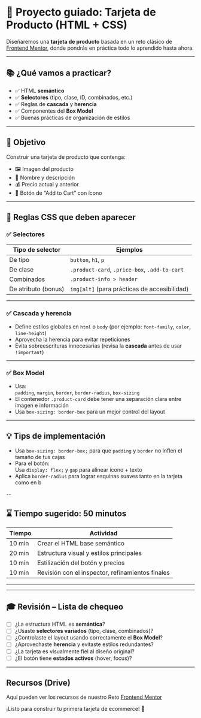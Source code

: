 # 🧪 Proyecto guiado: Tarjeta de Producto (HTML + CSS)

Diseñaremos una **tarjeta de producto** basada en un reto clásico de [Frontend Mentor](https://www.frontendmentor.io/challenges/product-preview-card-component-GO7UmttRfa), donde pondrás en práctica todo lo aprendido hasta ahora.

---

## 📚 ¿Qué vamos a practicar?

- ✅ HTML **semántico**
- ✅ **Selectores** (tipo, clase, ID, combinados, etc.)
- ✅ Reglas de **cascada** y **herencia**
- ✅ Componentes del **Box Model**
- ✅ Buenas prácticas de organización de estilos

---

## 🎯 Objetivo

Construir una tarjeta de producto que contenga:

- 🖼️ Imagen del producto
- 🧾 Nombre y descripción
- 💰 Precio actual y anterior
- 🛒 Botón de “Add to Cart” con ícono

---

## 🎨 Reglas CSS que deben aparecer

### ✅ Selectores

| Tipo de selector    | Ejemplos                                      |
| ------------------- | --------------------------------------------- |
| De tipo             | `button`, `h1`, `p`                           |
| De clase            | `.product-card`, `.price-box`, `.add-to-cart` |
| Combinados          | `.product-info > header`                      |
| De atributo (bonus) | `img[alt]` (para prácticas de accesibilidad)  |

---

### ✅ Cascada y herencia

- Define estilos globales en `html` o `body` (por ejemplo: `font-family`, `color`, `line-height`)
- Aprovecha la herencia para evitar repeticiones
- Evita sobreescrituras innecesarias (revisa la **cascada** antes de usar `!important`)

---

### ✅ Box Model

- Usa:  
  `padding`, `margin`, `border`, `border-radius`, `box-sizing`
- El contenedor `.product-card` debe tener una separación clara entre imagen e información
- Usa `box-sizing: border-box` para un mejor control del layout

---

## 💡 Tips de implementación

- Usa `box-sizing: border-box;` para que `padding` y `border` no inflen el tamaño de tus cajas
- Para el botón:  
  Usa `display: flex;` y `gap` para alinear ícono + texto
- Aplica `border-radius` para lograr esquinas suaves tanto en la tarjeta como en b

--

## ⌛ Tiempo sugerido: 50 minutos

| Tiempo | Actividad                                        |
| ------ | ------------------------------------------------ |
| 10 min | Crear el HTML base semántico                     |
| 20 min | Estructura visual y estilos principales          |
| 10 min | Estilización del botón y precios                 |
| 10 min | Revisión con el inspector, refinamientos finales |

---

---

## 🎓 Revisión – Lista de chequeo

- [ ] ¿La estructura HTML es **semántica**?
- [ ] ¿Usaste **selectores variados** (tipo, clase, combinados)?
- [ ] ¿Controlaste el layout usando correctamente el **Box Model**?
- [ ] ¿Aprovechaste **herencia** y evitaste estilos redundantes?
- [ ] ¿La tarjeta es visualmente fiel al diseño original?
- [ ] ¿El botón tiene **estados activos** (hover, focus)?

---

## Recursos (Drive)

Aquí pueden ver los recursos de nuestro Reto [Frontend Mentor](https://drive.google.com/drive/folders/1H6-dMw8eBBU5PvRVXOoosASDRivJkojT?usp=drive_link)

¡Listo para construir tu primera tarjeta de ecommerce! 🚀
